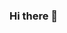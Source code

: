 ### Hi there 👋

<!--
**YusufDinanet/YusufDinanet** is a ✨ _special_ ✨ repository because its `README.md` (this file) appears on your GitHub profile.

Here are some ideas to get you started:

- 🔭 I’m currently working on blockchain and metaverse
- 🌱 I’m currently learning swift programming
- 💬 Ask me about blockchain
-->
